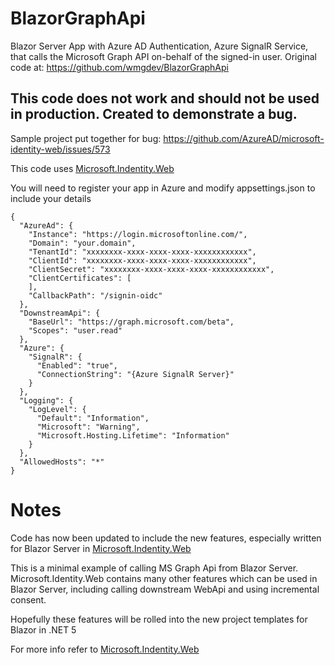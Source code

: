 # BlazorGraphApi

Blazor Server App with Azure AD Authentication, Azure SignalR Service, that calls the Microsoft Graph API on-behalf of the signed-in user. Original code at: https://github.com/wmgdev/BlazorGraphApi

## This code does not work and should not be used in production. Created to demonstrate a bug.

Sample project put together for bug: https://github.com/AzureAD/microsoft-identity-web/issues/573

This code uses [Microsoft.Indentity.Web](https://github.com/AzureAD/microsoft-identity-web)

You will need to register your app in Azure and modify appsettings.json to include your details

```
{
  "AzureAd": {
    "Instance": "https://login.microsoftonline.com/",
    "Domain": "your.domain",
    "TenantId": "xxxxxxxx-xxxx-xxxx-xxxx-xxxxxxxxxxxx",
    "ClientId": "xxxxxxxx-xxxx-xxxx-xxxx-xxxxxxxxxxxx",
    "ClientSecret": "xxxxxxxx-xxxx-xxxx-xxxx-xxxxxxxxxxxx",
    "ClientCertificates": [
    ],
    "CallbackPath": "/signin-oidc"
  },
  "DownstreamApi": {
    "BaseUrl": "https://graph.microsoft.com/beta",
    "Scopes": "user.read"
  },
  "Azure": {
    "SignalR": {
      "Enabled": "true",
      "ConnectionString": "{Azure SignalR Server}"
    }
  },
  "Logging": {
    "LogLevel": {
      "Default": "Information",
      "Microsoft": "Warning",
      "Microsoft.Hosting.Lifetime": "Information"
    }
  },
  "AllowedHosts": "*"
}
```

# Notes

Code has now been updated to include the new features, especially written for Blazor Server in
[Microsoft.Indentity.Web](https://github.com/AzureAD/microsoft-identity-web)


This is a minimal example of calling MS Graph Api from Blazor Server.
Microsoft.Identity.Web contains many other features which can be used in Blazor Server, including calling downstream WebApi and using incremental consent.

Hopefully these features will be rolled into the new project templates for Blazor in .NET 5


For more info refer to [Microsoft.Indentity.Web](https://github.com/AzureAD/microsoft-identity-web)
